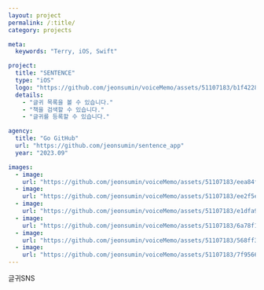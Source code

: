 ```yaml
---
layout: project
permalink: /:title/
category: projects

meta:
  keywords: "Terry, iOS, Swift"

project:
  title: "SENTENCE"
  type: "iOS"
  logo: "https://github.com/jeonsumin/voiceMemo/assets/51107183/b1f4228a-f4c2-4278-a7da-ee3c31070f63"
  details:
    - "글귀 목록을 볼 수 있습니다."
    - "책을 검색할 수 있습니다."
    - "글귀를 등록할 수 있습니다."

agency:
  title: "Go GitHub"
  url: "https://github.com/jeonsumin/sentence_app"
  year: "2023.09"

images:
  - image:
    url: "https://github.com/jeonsumin/voiceMemo/assets/51107183/eea84f66-306f-4b3d-b6f6-cebe13e88807"
  - image:
    url: "https://github.com/jeonsumin/voiceMemo/assets/51107183/ee2f5e61-de6a-42ec-9cc7-082a1accd741"
  - image:
    url: "https://github.com/jeonsumin/voiceMemo/assets/51107183/e1dfa9f8-d622-4697-a941-743cbcff79f1"
  - image:
    url: "https://github.com/jeonsumin/voiceMemo/assets/51107183/6a78f15f-6d53-4bd5-9aed-1d4d76e4f20d"
  - image:
    url: "https://github.com/jeonsumin/voiceMemo/assets/51107183/568ff3cd-7393-4e42-9167-5e2140e675c0"
  - image:
    url: "https://github.com/jeonsumin/voiceMemo/assets/51107183/7f956620-1600-44c2-af23-4b2817bb4369"
---
```

<p>글귀SNS</p>
